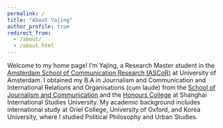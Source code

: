 ```yaml
---
permalink: /
title: "About Yajing"
author_profile: true
redirect_from: 
  - /about/
  - /about.html
---
```

Welcome to my home page! I’m Yajing, a Research Master student in the [Amsterdam School of Communication Research (ASCoR)](https://ascor.uva.nl/) at University of Amsterdam. I obtained my B.A in Journalism and Communication and International Relations and Organisations (cum laude) from the [School of Journalism and Communication](https://sjc.shisu.edu.cn/eng/) and the [Honours College](http://www.honors.shisu.edu.cn) at Shanghai International Studies University. My academic background includes international study at Oriel College, University of Oxford, and Korea University, where I studied Political Philosophy and Urban Studies.

